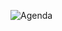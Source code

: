 

![Agenda](https://user-images.githubusercontent.com/24701101/203531531-07eb71fa-3943-4256-9e4b-92ce7afb311c.png)
